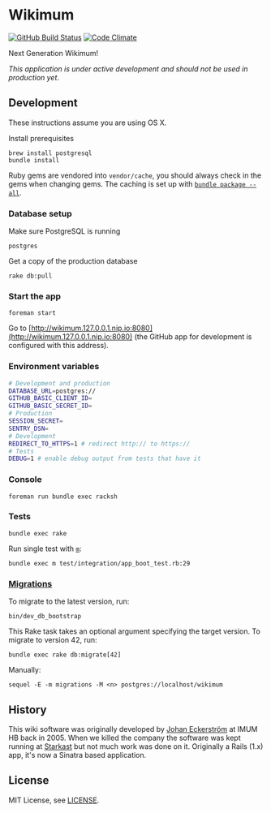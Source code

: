 # Wikimum

[![GitHub Build Status](https://github.com/Starkast/wikimum/workflows/CI/badge.svg)](https://github.com/Starkast/wikimum/actions)
[![Code Climate](https://codeclimate.com/github/Starkast/wikimum/badges/gpa.svg)](https://codeclimate.com/github/Starkast/wikimum)

Next Generation Wikimum!

_This application is under active development and should not be used in production yet_.

## Development

These instructions assume you are using OS X.

Install prerequisites

    brew install postgresql
    bundle install

Ruby gems are vendored into `vendor/cache`, you should always check in the gems when changing gems. The caching is set up with [`bundle package --all`](https://bundler.io/man/bundle-package.1.html).

### Database setup

Make sure PostgreSQL is running

    postgres

Get a copy of the production database

    rake db:pull

### Start the app

    foreman start

Go to [http://wikimum.127.0.0.1.nip.io:8080](http://wikimum.127.0.0.1.nip.io:8080) (the GitHub app for development is configured with this address).

### Environment variables

```bash
# Development and production
DATABASE_URL=postgres://
GITHUB_BASIC_CLIENT_ID=
GITHUB_BASIC_SECRET_ID=
# Production
SESSION_SECRET=
SENTRY_DSN=
# Development
REDIRECT_TO_HTTPS=1 # redirect http:// to https://
# Tests
DEBUG=1 # enable debug output from tests that have it
```

### Console

    foreman run bundle exec racksh

### Tests

    bundle exec rake

Run single test with [`m`](https://github.com/qrush/m):

    bundle exec m test/integration/app_boot_test.rb:29

### [Migrations][sequel-migrations]

To migrate to the latest version, run:

    bin/dev_db_bootstrap

This Rake task takes an optional argument specifying the target version. To migrate to version 42, run:

    bundle exec rake db:migrate[42]

Manually:

    sequel -E -m migrations -M <n> postgres://localhost/wikimum

[sequel-migrations]: http://sequel.jeremyevans.net/rdoc/files/doc/migration_rdoc.html

## History

This wiki software was originally developed by [Johan Eckerström](http://github.com/jage) at IMUM HB back in 2005. When we killed the company the software was kept running at [Starkast](http://wiki.starkast.net/) but not much work was done on it. Originally a Rails (1.x) app, it's now a Sinatra based application.

## License

MIT License, see [LICENSE](LICENSE).
